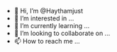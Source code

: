 - 👋 Hi, I’m @Haythamjust
- 👀 I’m interested in ...
- 🌱 I’m currently learning ...
- 💞️ I’m looking to collaborate on ...
- 📫 How to reach me ...

<!---
Haythamjust/Haythamjust is a ✨ special ✨ repository because its `README.md` (this file) appears on your GitHub profile.
You can click the Preview link to take a look at your changes.
--->
